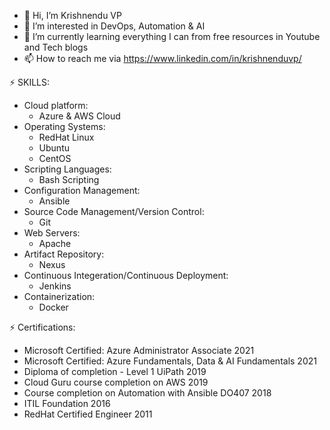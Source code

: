 - 👋 Hi, I’m Krishnendu VP
- 👀 I’m interested in DevOps, Automation & AI
- 🌱 I’m currently learning everything I can from free resources in Youtube and Tech blogs
- 📫 How to reach me via https://www.linkedin.com/in/krishnenduvp/

⚡ SKILLS:

- Cloud platform:
    - Azure & AWS Cloud
- Operating Systems:
    - RedHat Linux 
    - Ubuntu 
    - CentOS
- Scripting Languages:
    - Bash Scripting   
- Configuration Management:
    - Ansible 
- Source Code Management/Version Control:
    - Git 
- Web Servers:
    - Apache
- Artifact Repository: 
    - Nexus
- Continuous Integeration/Continuous Deployment:
    - Jenkins
- Containerization:
    - Docker


⚡ Certifications:

- Microsoft Certified: Azure Administrator Associate 2021
- Microsoft Certified: Azure Fundamentals, Data & AI Fundamentals 2021
- Diploma of completion - Level 1 UiPath 2019
- Cloud Guru course completion on AWS 2019
- Course completion on Automation with Ansible DO407 2018
- ITIL Foundation 2016
- RedHat Certified Engineer 2011
